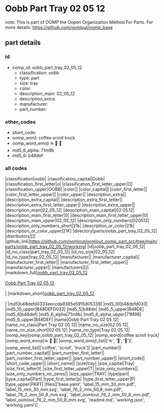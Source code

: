 # Oobb Part Tray 02 05 12  

note: This is part of OOMP the Oopen Organization Method For Parts. For more details: https://github.com/oomlout/oomp_base

##  part details





### id
* oomp_id: oobb_part_tray_02_05_12
  * classification: oobb
  * type: part
  * size: tray
  * color: 
  * description_main: 02_05_12
  * description_extra: 
  * manufacturer: 
  * part_number: 

### other_codes
* short_code: 
* oomp_word: coffee scroll truck
* oomp_word_emoji :coffee: :scroll: :truck:
* md5_6_alpha: 71m9b
* md5_6: b48def

### all codes 
|classification|oobb|
|classification_capital|Oobb|
|classification_first_letter|o|
|classification_first_letter_upper|O|
|classification_upper|OOBB|
|color||
|color_capital||
|color_first_letter||
|color_first_letter_upper||
|color_upper||
|description_extra||
|description_extra_capital||
|description_extra_first_letter||
|description_extra_first_letter_upper||
|description_extra_upper||
|description_main|02_05_12|
|description_main_capital|02 05.12|
|description_main_first_letter|0|
|description_main_first_letter_upper|0|
|description_main_upper|02_05_12|
|description_only_numbers|020512|
|description_only_numbers_short|21k|
|description_or_color|21k|
|description_or_color_upper|21K|
|directory|parts/oobb_part_tray_02_05_12|
|distributors|[]|
|github_link|https://github.com/oomlout/oomlout_oomp_part_src/tree/main/parts/oobb_part_tray_02_05_12/working|
|id|oobb_part_tray_02_05_12|
|id_no_class|part_tray_02_05_12|
|id_no_size|02_05_12|
|id_no_type|tray_02_05_12|
|manufacturer||
|manufacturer_capital||
|manufacturer_first_letter||
|manufacturer_first_letter_upper||
|manufacturer_upper||
|manufacturers|[]|
|markdown_full|[oobb_part_tray_02_05_12](https://github.com/oomlout/oomlout_oomp_part_src/tree/main/parts/oobb_part_tray_02_05_12/working)<br>[](https://github.com/oomlout/oomlout_oomp_part_src/tree/main/parts/oobb_part_tray_02_05_12/working)<br>[Oobb Part Tray 02 05 12](https://github.com/oomlout/oomlout_oomp_part_src/tree/main/parts/oobb_part_tray_02_05_12/working)<br><br>|
|markdown_short|[oobb_part_tray_02_05_12](https://github.com/oomlout/oomlout_oomp_part_src/tree/main/parts/oobb_part_tray_02_05_12/working)<br><br>|
|md5|b48defd0333eeccda9385e5915d05339|
|md5_10|b48defd033|
|md5_10_upper|B48DEFD033|
|md5_5|b48de|
|md5_5_upper|B48DE|
|md5_6|b48def|
|md5_6_alpha|71m9b|
|md5_6_alpha_upper|71M9B|
|md5_6_upper|B48DEF|
|name|Oobb Part Tray 02 05 12|
|name_no_class|Part Tray 02 05 12|
|name_no_size|02 05 12|
|name_no_size_short|02 05 12|
|name_no_type|Tray 02 05 12|
|oomp_key|oomp_oobb_part_tray_02_05_12|
|oomp_word|coffee scroll truck|
|oomp_word_emoji|:coffee: :scroll: :truck:|
|oomp_word_emoji_list|[':coffee:', ':scroll:', ':truck:']|
|oomp_word_list|['coffee', 'scroll', 'truck']|
|part_number||
|part_number_capital||
|part_number_first_letter||
|part_number_first_letter_upper||
|part_number_upper||
|short_code||
|short_code_upper||
|short_name||
|size|tray|
|size_capital|Tray|
|size_first_letter|t|
|size_first_letter_upper|T|
|size_only_numbers||
|size_only_numbers_no_zeros||
|size_upper|TRAY|
|type|part|
|type_capital|Part|
|type_first_letter|p|
|type_first_letter_upper|P|
|type_upper|PART|
|files|['base.yaml', 'label_15_mm_30_mm.pdf', 'label_15_mm_30_mm.svg', 'label_76_2_mm_50_8_mm.pdf', 'label_76_2_mm_50_8_mm.svg', 'label_oomlout_76_2_mm_50_8_mm.pdf', 'label_oomlout_76_2_mm_50_8_mm.svg', 'readme.md', 'working.json', 'working.yaml']|
